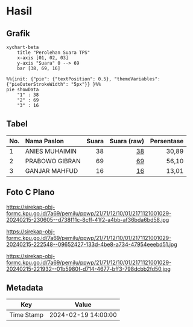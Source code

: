 # Hasil

## Grafik

```mermaid
xychart-beta
    title "Perolehan Suara TPS"
    x-axis [01, 02, 03]
    y-axis "Suara" 0 --> 69
    bar [38, 69, 16]
```

```mermaid
%%{init: {"pie": {"textPosition": 0.5}, "themeVariables": {"pieOuterStrokeWidth": "5px"}} }%%
pie showData
    "1" : 38
    "2" : 69
    "3" : 16
```

## Tabel

| No. | Nama Paslon    | Suara | Suara (raw) | Persentase |
|:--- |:-------------- | -----:| -----------:| ----------:|
| 1   | ANIES MUHAIMIN | 38    | [38][p-1]   | 30,89      |
| 2   | PRABOWO GIBRAN | 69    | [69][p-2]   | 56,10      |
| 3   | GANJAR MAHFUD  | 16    | [16][p-3]   | 13,01      |


[p-1]: https://github.com/gigit-pemilu/pemilu-2024-21-kepulauan-riau/blob/main/pilpres/hitung-suara/sub/21-kepulauan-riau/sub/71-kota-batam/sub/12-batu-aji/sub/1001-tanjung-uncang/sub/029-tps/sub/paslon-1.txt
[p-2]: https://github.com/gigit-pemilu/pemilu-2024-21-kepulauan-riau/blob/main/pilpres/hitung-suara/sub/21-kepulauan-riau/sub/71-kota-batam/sub/12-batu-aji/sub/1001-tanjung-uncang/sub/029-tps/sub/paslon-2.txt
[p-3]: https://github.com/gigit-pemilu/pemilu-2024-21-kepulauan-riau/blob/main/pilpres/hitung-suara/sub/21-kepulauan-riau/sub/71-kota-batam/sub/12-batu-aji/sub/1001-tanjung-uncang/sub/029-tps/sub/paslon-3.txt

## Foto C Plano

https://sirekap-obj-formc.kpu.go.id/7a69/pemilu/ppwp/21/71/12/10/01/2171121001029-20240215-230605--d738f11c-8cff-41f2-a4bb-af36bda6bd58.jpg

https://sirekap-obj-formc.kpu.go.id/7a69/pemilu/ppwp/21/71/12/10/01/2171121001029-20240215-222548--09652427-133d-4be8-a734-47954eeebd51.jpg

https://sirekap-obj-formc.kpu.go.id/7a69/pemilu/ppwp/21/71/12/10/01/2171121001029-20240215-221932--01b5980f-d714-4677-bff3-798dcbb2fd50.jpg


## Metadata

| Key        | Value               |
| ---------- | ------------------- |
| Time Stamp | 2024-02-19 14:00:00 |




